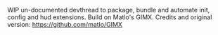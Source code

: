 
WIP un-documented devthread to package, bundle and automate init, config and hud extensions.
Build on Matlo's GIMX.
Credits and original version:
https://github.com/matlo/GIMX
